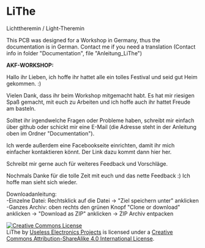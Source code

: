 # LiThe
Lichttheremin / Light-Theremin<br />

This PCB was designed for a Workshop in Germany, thus the documentation is in German. Contact me if you need a translation (Contact info in folder "Documentation", file "Anleitung_LiThe")

<b>AKF-WORKSHOP:</b></n>

Hallo ihr Lieben, ich hoffe ihr hattet alle ein tolles Festival und seid gut Heim gekommen. :)

Vielen Dank, dass ihr beim Workshop mitgemacht habt. Es hat mir riesigen Spaß gemacht, mit euch zu Arbeiten und ich hoffe auch ihr hattet Freude am basteln.

Solltet ihr irgendwelche Fragen oder Probleme haben, schreibt mir einfach über github oder schickt mir eine E-Mail (die Adresse steht in der Anleitung oben im Ordner "Documentation").

Ich werde außerdem eine Facebookseite einrichten, damit ihr mich einfacher kontaktieren könnt. Der Link dazu kommt dann hier her.

Schreibt mir gerne auch für weiteres Feedback und Vorschläge.

Nochmals Danke für die tolle Zeit mit euch und das nette Feedback :) Ich hoffe man sieht sich wieder.

Downloadanleitung:<br />
-Einzelne Datei: Rechtsklick auf die Datei → "Ziel speichern unter" anklicken<br />
-Ganzes Archiv: oben rechts den grünen Knopf "Clone or download" anklicken → "Download as ZIP" anklicken → ZIP Archiv entpacken

<a rel="license" href="http://creativecommons.org/licenses/by-sa/4.0/"><img alt="Creative Commons License" style="border-width:0" src="https://i.creativecommons.org/l/by-sa/4.0/88x31.png" /></a><br /><span xmlns:dct="http://purl.org/dc/terms/" property="dct:title">LiThe</span> by <a xmlns:cc="http://creativecommons.org/ns#" href="https://github.com/UEPro/" property="cc:attributionName" rel="cc:attributionURL">Useless Electronics Projects</a> is licensed under a <a rel="license" href="http://creativecommons.org/licenses/by-sa/4.0/">Creative Commons Attribution-ShareAlike 4.0 International License</a>.<br />
